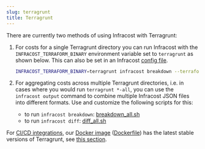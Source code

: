 ```yaml
---
slug: terragrunt
title: Terragrunt
---
```


There are currently two methods of using Infracost with Terragrunt:

1. For costs for a single Terragrunt directory you can run Infracost with the `INFRACOST_TERRAFORM_BINARY` environment variable set to `terragrunt` as shown below. This can also be set in an Infracost [config file](/docs/multi_project/config_file).

    ```sh
    INFRACOST_TERRAFORM_BINARY=terragrunt infracost breakdown --terraform-dir=/path/to/code
    ```

2. For aggregating costs across multiple Terragrunt directories, i.e. in cases where you would run `terragrunt *-all`, you can use the `infracost output` command to combine multiple Infracost JSON files into different formats. Use and customize the following scripts for this:
    - to run `infracost breakdown`: [breakdown_all.sh](https://github.com/infracost/infracost/blob/master/scripts/terragrunt/breakdown_all.sh)
    - to run `infracost diff`: [diff_all.sh](https://github.com/infracost/infracost/blob/master/scripts/terragrunt/breakdown_all.sh)

For [CI/CD integrations](/docs/integrations/cicd), our [Docker image](https://hub.docker.com/repository/docker/infracost/infracost) ([Dockerfile](https://github.com/infracost/infracost/blob/master/Dockerfile)) has the latest stable versions of Terragrunt, see [this section](/docs/integrations/environment_variables#terraform_binary).
